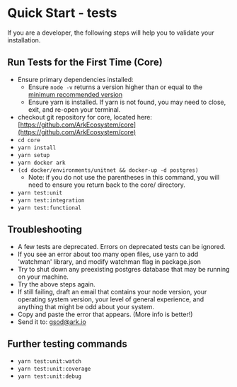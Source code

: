 # Quick Start - tests

If you are a developer, the following steps will help you to validate your installation.

## Run Tests for the First Time (Core)

* Ensure primary dependencies installed:
  * Ensure `node -v` returns a version higher than or equal to the [minimum recommended version](https://github.com/ArkEcosystem/core/blob/master/.nvmrc)
  * Ensure yarn is installed. If yarn is not found, you may need to close, exit, and re-open your terminal.
* checkout git repository for core, located here: [https://github.com/ArkEcosystem/core](https://github.com/ArkEcosystem/core)
* `cd core`
* `yarn install`
* `yarn setup`
* `yarn docker ark`
* `(cd docker/environments/unitnet && docker-up -d postgres)`
  * Note: if you do not use the parentheses in this command, you will need to ensure you return back to the core/ directory. 
* `yarn test:unit`
* `yarn test:integration`
* `yarn test:functional`

## Troubleshooting

* A few tests are deprecated. Errors on deprecated tests can be ignored.
* If you see an error about too many open files, use yarn to add 'watchman' library, and modify watchman flag in package.json
* Try to shut down any preexisting postgres database that may be running on your machine.
* Try the above steps again.
* If still failing, draft an email that contains your node version, your operating system version, your level of general experience, and anything that might be odd about your system.
* Copy and paste the error that appears. (More info is better!)
* Send it to: gsod@ark.io 

## Further testing commands

* `yarn test:unit:watch`
* `yarn test:unit:coverage`
* `yarn test:unit:debug`

